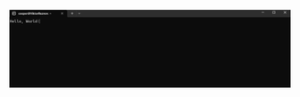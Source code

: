 ![http://url/to/img.png](https://github.com/Xx-RON-xX/2143-DUMP/blob/main/Assignments/P02/Screenshot%202024-10-10%20234204.png)
